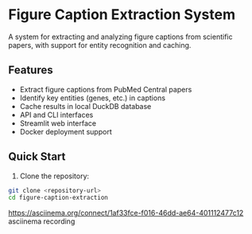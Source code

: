 # Figure Caption Extraction System

A system for extracting and analyzing figure captions from scientific papers, with support for entity recognition and caching.

## Features

- Extract figure captions from PubMed Central papers
- Identify key entities (genes, etc.) in captions
- Cache results in local DuckDB database
- API and CLI interfaces
- Streamlit web interface
- Docker deployment support

## Quick Start

1. Clone the repository:
```bash
git clone <repository-url>
cd figure-caption-extraction
```


https://asciinema.org/connect/1af33fce-f016-46dd-ae64-401112477c12
asciinema recording